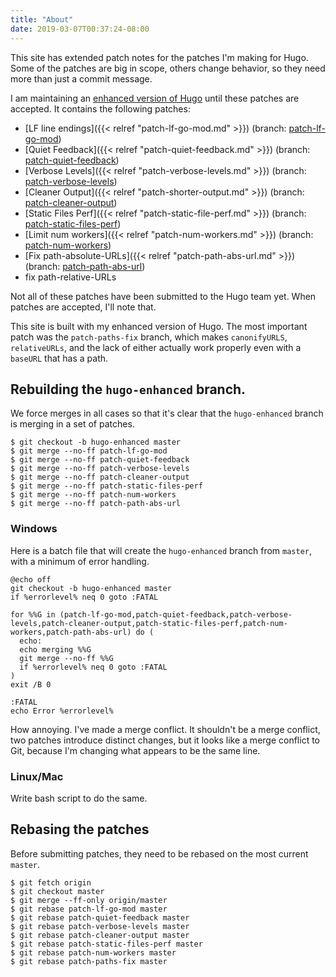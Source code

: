```yaml
---
title: "About"
date: 2019-03-07T00:37:24-08:00
---
```


This site has extended patch notes for the patches I'm making for Hugo.
Some of the patches are big in scope, others change behavior, so they
need more than just a commit message.

I am maintaining an [enhanced version of Hugo][] until these patches are
accepted. It contains the following patches:

- [LF line endings]({{< relref "patch-lf-go-mod.md" >}}) (branch: [patch-lf-go-mod][])
- [Quiet Feedback]({{< relref "patch-quiet-feedback.md" >}}) (branch: [patch-quiet-feedback][])
- [Verbose Levels]({{< relref "patch-verbose-levels.md" >}}) (branch: [patch-verbose-levels][])
- [Cleaner Output]({{< relref "patch-shorter-output.md" >}}) (branch: [patch-cleaner-output][])
- [Static Files Perf]({{< relref "patch-static-file-perf.md" >}}) (branch: [patch-static-files-perf][])
- [Limit num workers]({{< relref "patch-num-workers.md" >}}) (branch: [patch-num-workers][])
- [Fix path-absolute-URLs]({{< relref "patch-path-abs-url.md" >}}) (branch: [patch-path-abs-url][])
- fix path-relative-URLs

[enhanced version of Hugo]: https://github.com/neurocline/hugo/tree/hugo-enhanced

[patch-lf-go-mod]: https://github.com/neurocline/hugo/commit/4a6a6b78f2e9306127fd6685288cb6ad08777bcd
[patch-quiet-feedback]: https://github.com/neurocline/hugo/commit/eb0132b48787e25e1081c0189beda5ea5f00c318
[patch-verbose-levels]: https://github.com/neurocline/hugo/commit/507d08c60c36543ec5a65a28b7db9a04ec3da2bd
[patch-cleaner-output]: https://github.com/neurocline/hugo/commit/3af4e13c0575c66ac1eeafa7a1b856ed2a834f70
[patch-static-files-perf]: https://github.com/neurocline/hugo/commit/d2be6f785f2531b49ee6a1474e2ad9d7489e4514
[patch-num-workers]: https://github.com/neurocline/hugo/commit/dedeab73f8d52425702260eba6e83fd303991d36
[patch-path-abs-url]: https://github.com/neurocline/hugo/commit/98f58ec5a147679e8b36de7d7d15adac33f022a2

Not all of these patches have been submitted to the Hugo team yet. When patches are accepted,
I'll note that.

This site is built with my enhanced version of Hugo. The most important patch was the
`patch-paths-fix` branch, which makes `canonifyURLS`, `relativeURLs`, and the lack of either
actually work properly even with a `baseURL` that has a path.

## Rebuilding the `hugo-enhanced` branch.

We force merges in all cases so that it's clear that the `hugo-enhanced`
branch is merging in a set of patches.

```
$ git checkout -b hugo-enhanced master
$ git merge --no-ff patch-lf-go-mod
$ git merge --no-ff patch-quiet-feedback
$ git merge --no-ff patch-verbose-levels
$ git merge --no-ff patch-cleaner-output
$ git merge --no-ff patch-static-files-perf
$ git merge --no-ff patch-num-workers
$ git merge --no-ff patch-path-abs-url
```

### Windows

Here is a batch file that will create the `hugo-enhanced` branch from `master`, with a minimum
of error handling.

```
@echo off
git checkout -b hugo-enhanced master
if %errorlevel% neq 0 goto :FATAL

for %%G in (patch-lf-go-mod,patch-quiet-feedback,patch-verbose-levels,patch-cleaner-output,patch-static-files-perf,patch-num-workers,patch-path-abs-url) do (
  echo:
  echo merging %%G
  git merge --no-ff %%G
  if %errorlevel% neq 0 goto :FATAL
)
exit /B 0

:FATAL
echo Error %errorlevel%
```

How annoying. I've made a merge conflict. It shouldn't be a merge conflict, two patches
introduce distinct changes, but it looks like a merge conflict to Git, because I'm changing
what appears to be the same line.

### Linux/Mac

Write bash script to do the same.

## Rebasing the patches

Before submitting patches, they need to be rebased on the most current `master`.

```
$ git fetch origin
$ git checkout master
$ git merge --ff-only origin/master
$ git rebase patch-lf-go-mod master
$ git rebase patch-quiet-feedback master
$ git rebase patch-verbose-levels master
$ git rebase patch-cleaner-output master
$ git rebase patch-static-files-perf master
$ git rebase patch-num-workers master
$ git rebase patch-paths-fix master
```
